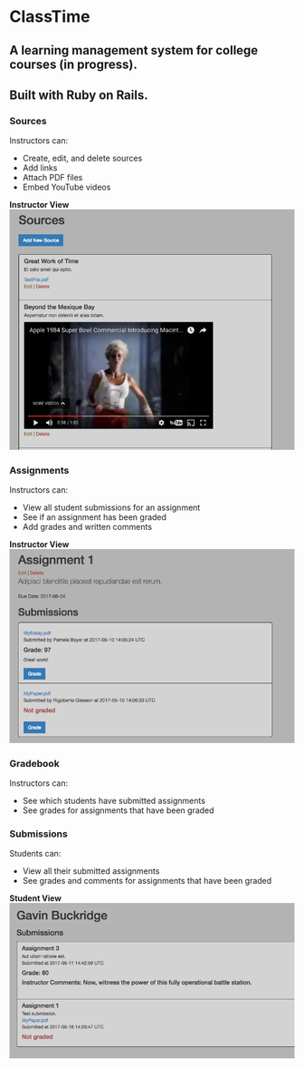 # ClassTime

## A learning management system for college courses (in progress).
## Built with Ruby on Rails.


### **Sources**

Instructors can:
* Create, edit, and delete sources
* Add links
* Attach PDF files
* Embed YouTube videos

**Instructor View**
![Screenshot_Sources](app/assets/images/Screenshot_Sources_Instructor.png)


### **Assignments**

Instructors can:
* View all student submissions for an assignment
* See if an assignment has been graded
* Add grades and written comments

**Instructor View**
![Screenshot_Assignments](app/assets/images/Screenshot_Assign_Instructor.png)


### **Gradebook**

Instructors can:
* See which students have submitted assignments
* See grades for assignments that have been graded


### **Submissions**

Students can:
* View all their submitted assignments
* See grades and comments for assignments that have been graded

**Student View**
![Screenshot_Submissions](app/assets/images/Screenshot_Submissions_Student.png)
